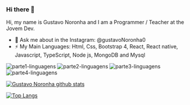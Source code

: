 ### Hi there 👋
Hi, my name is Gustavo Noronha and I am a Programmer / Teacher at the Jovem Dev.

- 💬 Ask me about in the Instagram: @gustavoNoronha0
- ⚡ My Main Languages: Html, Css, Bootstrap 4, React, React native, Javascript, TypeScript, Node js, MongoDB and Mysql 

![parte1-linguagens](https://user-images.githubusercontent.com/58527704/98856572-8270cb80-243c-11eb-84c6-1d8942922f89.PNG) ![parte2-linguagens](https://user-images.githubusercontent.com/58527704/98856600-8bfa3380-243c-11eb-94ed-c5754220ad27.PNG) 
![parte3-linguagens](https://user-images.githubusercontent.com/58527704/98857453-d5974e00-243d-11eb-84dc-ad16695aba18.PNG)
![parte4-linguagens](https://user-images.githubusercontent.com/58527704/98857495-e0ea7980-243d-11eb-9222-005d0f7f41b3.PNG)



[![Gustavo Noronha github stats](https://github-readme-stats.vercel.app/api?username=GustavoNoronha&count_private=true&theme=dark&show_icons=true)](https://github.com/GustavoNoronha/GustavoNoronha)

[![Top Langs](https://github-readme-stats.vercel.app/api/top-langs/?username=GustavoNoronha&langs_count=5&theme=dark)](https://github.com/GustavoNoronha/GustavoNoronha)



